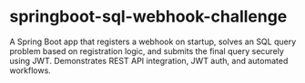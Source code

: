 # springboot-sql-webhook-challenge
A Spring Boot app that registers a webhook on startup, solves an SQL query problem based on registration logic, and submits the final query securely using JWT. Demonstrates REST API integration, JWT auth, and automated workflows.
